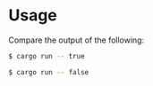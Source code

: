 # Usage

Compare the output of the following:

```bash
$ cargo run -- true
```

```bash
$ cargo run -- false
```
